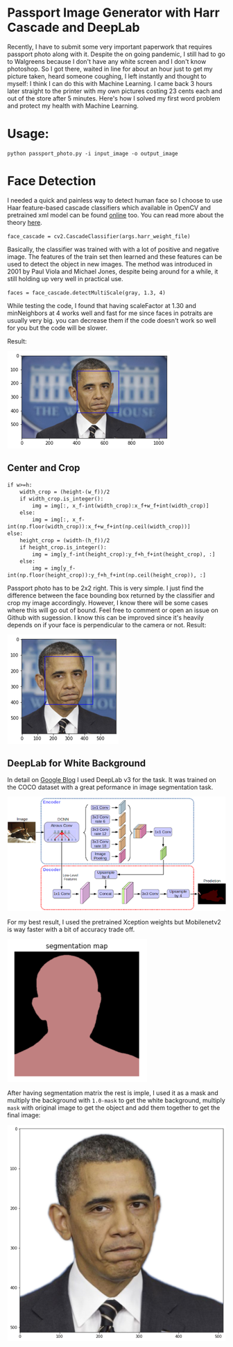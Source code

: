 # Passport Image Generator with Harr Cascade and DeepLab

Recently, I have to submit some very important paperwork that requires passport photo along with it. Despite the on going pandemic, I still had to go to Walgreens because I don't have any white screen and I don't know photoshop. So I got there, waited in line for about an hour just to get my picture taken, heard someone coughing, I left instantly and thought to myself: I think I can do this with Machine Learning. I came back 3 hours later straight to the printer with my own pictures costing 23 cents each and out of the store after 5 minutes. Here's how I solved my first word problem and protect my health with Machine Learning.

# Usage:

`python passport_photo.py -i input_image -o output_image`

# Face Detection

I needed a quick and painless way to detect human face so I choose to use Haar feature-based cascade classifiers which available in OpenCV and pretrained xml model can be found [online](https://github.com/opencv/opencv/tree/master/data/haarcascades) too. You can read more about the theory [here](https://docs.opencv.org/3.4/db/d28/tutorial_cascade_classifier.html).

`face_cascade = cv2.CascadeClassifier(args.harr_weight_file)`

Basically, the classifier was trained with with a lot of positive and negative image. The features of the train set then learned and these features can be used to detect the object in new images. The method was introduced in 2001 by Paul Viola and Michael Jones, despite being around for a while, it still holding up very well in practical use.

`faces = face_cascade.detectMultiScale(gray, 1.3, 4)`

While testing the code, I found that having scaleFactor at 1.30 and minNeighbors at 4 works well and fast for me since faces in potraits are usually very big. you can decrease them if the code doesn't work so well for you but the code will be slower.

Result:

![](/asset/s1.png)

## Center and Crop
```
if w>=h:
    width_crop = (height-(w_f))/2
    if width_crop.is_integer():
        img = img[:, x_f-int(width_crop):x_f+w_f+int(width_crop)]
    else:
        img = img[:, x_f-int(np.floor(width_crop)):x_f+w_f+int(np.ceil(width_crop))]
else:
    height_crop = (width-(h_f))/2
    if height_crop.is_integer():
        img = img[y_f-int(height_crop):y_f+h_f+int(height_crop), :]
    else:
        img = img[y_f-int(np.floor(height_crop)):y_f+h_f+int(np.ceil(height_crop)), :] 
```
Passport photo has to be 2x2 right. This is very simple. I just find the difference between the face bounding box returned by the classifier and crop my image accordingly. However, I know there will be some cases where this will go out of bound. Feel free to comment or open an issue on Github with sugession. I know this can be improved since it's heavily depends on if your face is perpendicular to the camera or not. 
Result:

![](/asset/s2.png)
## DeepLab for White Background

In detail on [Google Blog](https://github.com/tensorflow/models/tree/master/research/deeplab)
I used DeepLab v3 for the task. It was trained on the COCO dataset with a great peformance in image segmentation task.

![](/asset/deeplab.png)

For my best result, I used the pretrained Xception weights but Mobilenetv2 is way faster with a bit of accuracy trade off. 

![](/asset/seg.png)

After having segmentation matrix the rest is imple, I used it as a mask and multiply the background with `1.0-mask` to get the white background, multiply `mask` with original image to get the object and add them together to get the final image:

![](/asset/final.png)
